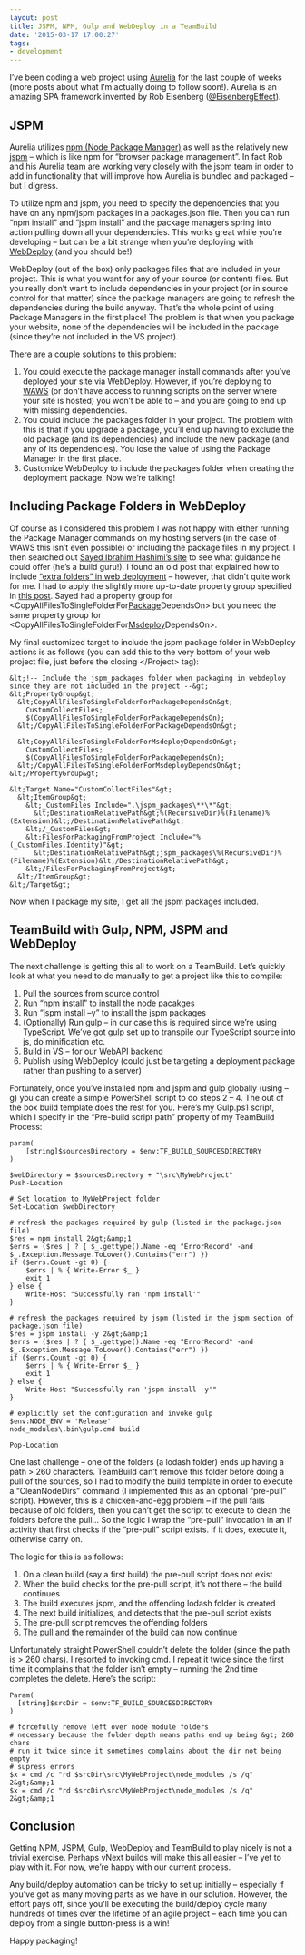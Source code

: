 ```yaml
---
layout: post
title: JSPM, NPM, Gulp and WebDeploy in a TeamBuild
date: '2015-03-17 17:00:27'
tags:
- development
---
```


I’ve been coding a web project using [Aurelia](http://aurelia.io) for the last couple of weeks (more posts about what I’m actually doing to follow soon!). Aurelia is an amazing SPA framework invented by Rob Eisenberg ([@EisenbergEffect](https://twitter.com/eisenbergeffect)).

## JSPM

Aurelia utilizes [npm (Node Package Manager)](https://www.npmjs.com/) as well as the relatively new [jspm](http://jspm.io/) – which is like npm for “browser package management”. In fact Rob and his Aurelia team are working very closely with the jspm team in order to add in functionality that will improve how Aurelia is bundled and packaged – but I digress.

To utilize npm and jspm, you need to specify the dependencies that you have on any npm/jspm packages in a packages.json file. Then you can run “npm install” and “jspm install” and the package managers spring into action pulling down all your dependencies. This works great while you’re developing – but can be a bit strange when you’re deploying with [WebDeploy](http://www.hanselman.com/blog/WebDeploymentMadeAwesomeIfYoureUsingXCopyYoureDoingItWrong.aspx) (and you should be!)

WebDeploy (out of the box) only packages files that are included in your project. This is what you want for any of your source (or content) files. But you really don’t want to include dependencies in your project (or in source control for that matter) since the package managers are going to refresh the dependencies during the build anyway. That’s the whole point of using Package Managers in the first place! The problem is that when you package your website, none of the dependencies will be included in the package (since they’re not included in the VS project).

There are a couple solutions to this problem:

1. You could execute the package manager install commands after you’ve deployed your site via WebDeploy. However, if you’re deploying to [WAWS](http://azure.microsoft.com/en-us/services/websites/) (or don’t have access to running scripts on the server where your site is hosted) you won’t be able to – and you are going to end up with missing dependencies.
2. You could include the packages folder in your project. The problem with this is that if you upgrade a package, you’ll end up having to exclude the old package (and its dependencies) and include the new package (and any of its dependencies). You lose the value of using the Package Manager in the first place.
3. Customize WebDeploy to include the packages folder when creating the deployment package. Now we’re talking!

## Including Package Folders in WebDeploy

Of course as I considered this problem I was not happy with either running the Package Manager commands on my hosting servers (in the case of WAWS this isn’t even possible) or including the package files in my project. I then searched out [Sayed Ibrahim Hashimi’s site](http://sedodream.com) to see what guidance he could offer (he’s a build guru!). I found an old post that explained how to include [“extra folders” in web deployment](http://sedodream.com/2010/03/10/WebDeploymentToolIncludingOtherFiles.aspx) – however, that didn’t quite work for me. I had to apply the slightly more up-to-date property group specified in [this post](http://www.asp.net/mvc/overview/deployment/visual-studio-web-deployment/deploying-extra-files). Sayed had a property group for \<CopyAllFilesToSingleFolderFor<u>Package</u>DependsOn\> but you need the same property group for \<CopyAllFilesToSingleFolderFor<u>Msdeploy</u>DependsOn\>.

My final customized target to include the jspm package folder in WebDeploy actions is as follows (you can add this to the very bottom of your web project file, just before the closing \</Project\> tag):

    &lt;!-- Include the jspm_packages folder when packaging in webdeploy since they are not included in the project --&gt;
    &lt;PropertyGroup&gt;
      &lt;CopyAllFilesToSingleFolderForPackageDependsOn&gt;
        CustomCollectFiles;
        $(CopyAllFilesToSingleFolderForPackageDependsOn);
      &lt;/CopyAllFilesToSingleFolderForPackageDependsOn&gt;
    
      &lt;CopyAllFilesToSingleFolderForMsdeployDependsOn&gt;
        CustomCollectFiles;
        $(CopyAllFilesToSingleFolderForPackageDependsOn);
      &lt;/CopyAllFilesToSingleFolderForMsdeployDependsOn&gt;
    &lt;/PropertyGroup&gt;
    
    &lt;Target Name="CustomCollectFiles"&gt;
      &lt;ItemGroup&gt;
        &lt;_CustomFiles Include=".\jspm_packages\**\*"&gt;
          &lt;DestinationRelativePath&gt;%(RecursiveDir)%(Filename)%(Extension)&lt;/DestinationRelativePath&gt;
        &lt;/_CustomFiles&gt;
        &lt;FilesForPackagingFromProject Include="%(_CustomFiles.Identity)"&gt;
          &lt;DestinationRelativePath&gt;jspm_packages\%(RecursiveDir)%(Filename)%(Extension)&lt;/DestinationRelativePath&gt;
        &lt;/FilesForPackagingFromProject&gt;
      &lt;/ItemGroup&gt;
    &lt;/Target&gt;

Now when I package my site, I get all the jspm packages included.

## TeamBuild with Gulp, NPM, JSPM and WebDeploy

The next challenge is getting this all to work on a TeamBuild. Let’s quickly look at what you need to do manually to get a project like this to compile:

1. Pull the sources from source control
2. Run “npm install” to install the node pacakges
3. Run “jspm install –y” to install the jspm packages
4. (Optionally) Run gulp – in our case this is required since we’re using TypeScript. We’ve got gulp set up to transpile our TypeScript source into js, do minification etc.
5. Build in VS – for our WebAPI backend
6. Publish using WebDeploy (could just be targeting a deployment package rather than pushing to a server)

Fortunately, once you’ve installed npm and jspm and gulp globally (using –g) you can create a simple PowerShell script to do steps 2 – 4. The out of the box build template does the rest for you. Here’s my Gulp.ps1 script, which I specify in the “Pre-build script path” property of my TeamBuild Process:

    param(
        [string]$sourcesDirectory = $env:TF_BUILD_SOURCESDIRECTORY
    )
    
    $webDirectory = $sourcesDirectory + "\src\MyWebProject"
    Push-Location
    
    # Set location to MyWebProject folder
    Set-Location $webDirectory
    
    # refresh the packages required by gulp (listed in the package.json file)
    $res = npm install 2&gt;&amp;1
    $errs = ($res | ? { $_.gettype().Name -eq "ErrorRecord" -and $_.Exception.Message.ToLower().Contains("err") })
    if ($errs.Count -gt 0) {
        $errs | % { Write-Error $_ }
        exit 1
    } else {
        Write-Host "Successfully ran 'npm install'"
    }
    
    # refresh the packages required by jspm (listed in the jspm section of package.json file)
    $res = jspm install -y 2&gt;&amp;1
    $errs = ($res | ? { $_.gettype().Name -eq "ErrorRecord" -and $_.Exception.Message.ToLower().Contains("err") })
    if ($errs.Count -gt 0) {
        $errs | % { Write-Error $_ }
        exit 1
    } else {
        Write-Host "Successfully ran 'jspm install -y'"
    }
    
    # explicitly set the configuration and invoke gulp
    $env:NODE_ENV = 'Release'
    node_modules\.bin\gulp.cmd build
    
    Pop-Location

One last challenge – one of the folders (a lodash folder) ends up having a path \> 260 characters. TeamBuild can’t remove this folder before doing a pull of the sources, so I had to modify the build template in order to execute a “CleanNodeDirs” command (I implemented this as an optional “pre-pull” script). However, this is a chicken-and-egg problem – if the pull fails because of old folders, then you can’t get the script to execute to clean the folders before the pull… So the logic I wrap the “pre-pull” invocation in an If activity that first checks if the “pre-pull” script exists. If it does, execute it, otherwise carry on.

The logic for this is as follows:

1. On a clean build (say a first build) the pre-pull script does not exist
2. When the build checks for the pre-pull script, it’s not there – the build continues
3. The build executes jspm, and the offending lodash folder is created
4. The next build initializes, and detects that the pre-pull script exists
5. The pre-pull script removes the offending folders
6. The pull and the remainder of the build can now continue

Unfortunately straight PowerShell couldn’t delete the folder (since the path is \> 260 chars). I resorted to invoking cmd. I repeat it twice since the first time it complains that the folder isn’t empty – running the 2nd time completes the delete. Here’s the script:

    Param(
      [string]$srcDir = $env:TF_BUILD_SOURCESDIRECTORY
    )
    
    # forcefully remove left over node module folders
    # necessary because the folder depth means paths end up being &gt; 260 chars
    # run it twice since it sometimes complains about the dir not being empty
    # supress errors
    $x = cmd /c "rd $srcDir\src\MyWebProject\node_modules /s /q" 2&gt;&amp;1
    $x = cmd /c "rd $srcDir\src\MyWebProject\node_modules /s /q" 2&gt;&amp;1

## Conclusion

Getting NPM, JSPM, Gulp, WebDeploy and TeamBuild to play nicely is not a trivial exercise. Perhaps vNext builds will make this all easier – I’ve yet to play with it. For now, we’re happy with our current process.

Any build/deploy automation can be tricky to set up initially – especially if you’ve got as many moving parts as we have in our solution. However, the effort pays off, since you’ll be executing the build/deploy cycle many hundreds of times over the lifetime of an agile project – each time you can deploy from a single button-press is a win!

Happy packaging!

